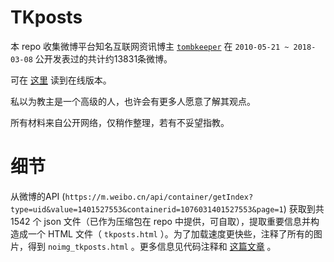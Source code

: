 # TKposts

本 repo 收集微博平台知名互联网资讯博主 [`tombkeeper`](https://m.weibo.cn/u/1401527553) 在 `2010-05-21 ~ 2018-03-08` 公开发表过的共计约13831条微博。

可在 [这里](https://findneo.github.io/p/tkposts.html) 读到在线版本。

私以为教主是一个高级的人，也许会有更多人愿意了解其观点。

所有材料来自公开网络，仅稍作整理，若有不妥望指教。

# 细节

从微博的API  (`https://m.weibo.cn/api/container/getIndex?type=uid&value=1401527553&containerid=1076031401527553&page=1`)  获取到共 1542 个 json 文件（已作为压缩包在 repo 中提供，可自取），提取重要信息并构造成一个 HTML 文件（ `tkposts.html` ）。为了加载速度更快些，注释了所有的图片，得到 `noimg_tkposts.html` 。更多信息见代码注释和 [这篇文章](https://findneo.github.io/180309RetrieveWeiboPosts/) 。
